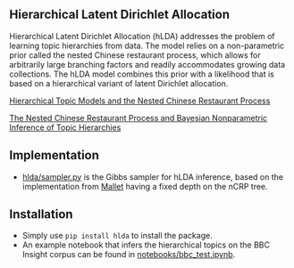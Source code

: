 Hierarchical Latent Dirichlet Allocation
----------------------------------------

Hierarchical Latent Dirichlet Allocation (hLDA) addresses the problem of learning topic hierarchies from data. The model relies on a non-parametric prior called the nested Chinese restaurant process, which allows for arbitrarily large branching factors and readily accommodates growing
data collections. The hLDA model combines this prior with a likelihood that is based on a hierarchical variant of latent Dirichlet allocation.

[Hierarchical Topic Models and the Nested Chinese Restaurant Process](http://www.cs.columbia.edu/~blei/papers/BleiGriffithsJordanTenenbaum2003.pdf)

[The Nested Chinese Restaurant Process and Bayesian Nonparametric Inference of Topic Hierarchies](http://cocosci.berkeley.edu/tom/papers/ncrp.pdf)

Implementation
--------------

- [hlda/sampler.py](hlda/sampler.py) is the Gibbs sampler for hLDA inference, based on the implementation from [Mallet](http://mallet.cs.umass.edu/topics.php) having a fixed depth on the nCRP tree.


Installation
------------

- Simply use `pip install hlda` to install the package.
- An example notebook that infers the hierarchical topics on the BBC Insight corpus can be found in [notebooks/bbc_test.ipynb](notebooks/bbc_test.ipynb).
